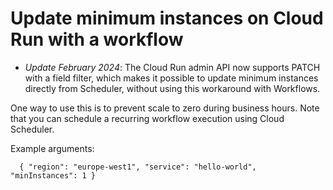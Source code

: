 # Update minimum instances on Cloud Run with a workflow

- *Update February 2024*: The Cloud Run admin API now supports PATCH with a field filter, which makes it possible to update minimum instances directly from Scheduler, without using this workaround with Workflows.

One way to use this is to prevent scale to zero during business hours. Note
that you can schedule a recurring workflow execution using Cloud Scheduler.  

Example arguments: 
```
  { "region": "europe-west1", "service": "hello-world", "minInstances": 1 }
```


